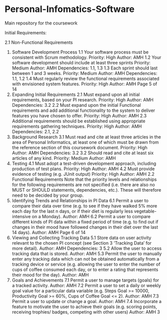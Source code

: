 # Personal-Infomatics-Software
Main repository for the coursework

Initial Requirements:

2.1 Non-Functional Requirements
1. Software Development Process
1.1 Your software process must be consistent with Scrum
methodology.
Priority: High
Author: AMH
1.2 Your software development should include at least three
sprints
Priority: Medium
Author: AMH
Dependencies: 1.1, 1.3
1.3 Each sprint should last between 1 and 3 weeks. Priority: Medium
Author: AMH
Dependencies: 1.1, 1.2
1.4 Must regularly review the functional requirements
associated with envisioned system features.
Priority: High
Author: AMH
Page 5 of 14
2. Expanding Initial Requirements
2.1 Must expand upon all initial requirements, based on your
PI research.
Priority: High
Author: AMH
Dependencies: 3.2
2.2 Must expand upon the initial Functional requirements
and add additional functionality to the system to deliver
features you have chosen to offer.
Priority: High
Author: AMH
2.3 Additional requirements should be established using
appropriate requirements gathering techniques.
Priority: High
Author: AMH
Dependencies: 2.1, 2.2
3. Background Research
3.1 Must read and cite at least three articles in the area of
Personal Informatics, at least one of which must be drawn
from the reference section of this coursework document.
Priority: High
Author: AMH
Dependencies: 3.2
3.2 Should read and cite at least six articles of any kind. Priority: Medium
Author: AMH
4. Testing
4.1 Must adopt a test-driven development approach,
including production of test plans.
Priority: High
Author: AMH
4.2 Must provide evidence of testing (e.g. JUnit output) Priority: High
Author: AMH
2.2 Functional Requirements
Note that the priority levels and relationships for the following requirements are not
specified (i.e. there are also no MUST or SHOULD statements, dependencies, etc.). These
will therefore need to be decided by your group.
6. Identifying Trends and Relationships in PI Data
6.1 Permit a user to compare their data over time (e.g. to see
if they have walked 5% more each day for the last n days,
or if their diet is regularly less vegetable-intensive on a
Monday).
Author: AMH
6.2 Permit a user to compare different kinds of PI data within
a fixed period of time (e.g. to find out if changes in their
mood have followed changes in their diet over the last 14
days).
Author: AMH
Page 6 of 14
5. Viewing and Collecting Tracking Data
5.1 Store data on user activity relevant to the chosen PI
concept (see Section 3 ‘Tracking Data’ for more detail).
Author: AMH
Dependencies: 3
5.2 Allow the user to access tracking data that is stored. Author: AMH
5.3 Permit the user to manually enter any tracking data which
can not be obtained automatically from a tracking device or
service (e.g. allowing the user to enter the number of cups
of coffee consumed each day, or to enter a rating that
represents their mood for the day).
Author: AMH
7. Goals and Achievements
7.1 Permit a user to manage targets (goals) for a tracked
activity.
Author: AMH
7.2 Permit a user to set a daily or weekly goal value for a
particular data variable (e.g. Steps Goal >= 10000,
Productivity Goal >= 60%, Cups of Coffee Goal <= 2).
Author: AMH
7.3 Permit a user to update or change a goal. Author: AMH
7.4 Incorporate a feature to motivate the user to achieve their
goals (e.g. scoring points, receiving trophies/ badges,
competing with other users)
Author: AMH
3
